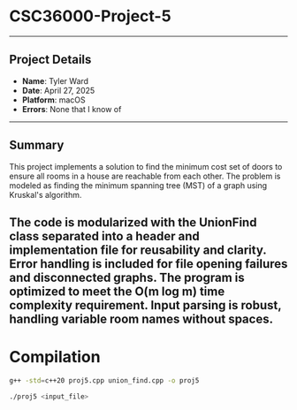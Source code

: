 # CSC36000-Project-5
---
## Project Details

- **Name**: Tyler Ward  
- **Date**: April 27, 2025  
- **Platform**: macOS 
- **Errors**: None that I know of

---

## Summary
 This project implements a solution to find the minimum cost set of doors to ensure all rooms in a house are reachable from each other. The problem is modeled as finding the minimum spanning tree (MST) of a graph using Kruskal's algorithm.

 The code is modularized with the UnionFind class separated into a header and implementation file for reusability and clarity.
 Error handling is included for file opening failures and disconnected graphs.
 The program is optimized to meet the O(m log m) time complexity requirement.
 Input parsing is robust, handling variable room names without spaces.
---

# Compilation
```bash
g++ -std=c++20 proj5.cpp union_find.cpp -o proj5

./proj5 <input_file>

```
